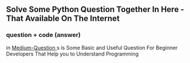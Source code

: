 ## Solve Some Python Question Together In Here - That Available On The Internet
### question + code (answer)

in <a href='./Medium-Questions' > Medium-Question </a> s is Some Basic and Useful Question For Beginner Developers That Help you to Understand Programming
